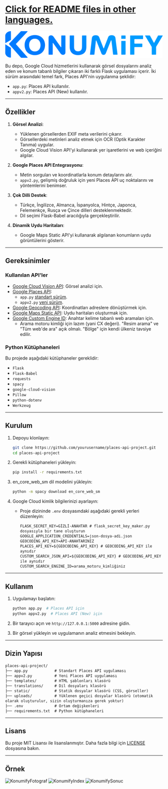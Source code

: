 # [Click for README files in other languages.](other-readme-files/)

![KonumifyLogosu](static/konumify.png)

Bu depo, Google Cloud hizmetlerini kullanarak görsel dosyalarını analiz eden ve konum tabanlı bilgiler çıkaran iki farklı Flask uygulaması içerir. İki sürüm arasındaki temel fark, Places API'nin uygulanma şeklidir:

- `app.py`: Places API kullanılır.
- `appv2.py`: Places API (New) kullanılır.

---

## Özellikler

1. **Görsel Analizi**:
   - Yüklenen görsellerden EXIF meta verilerini çıkarır.
   - Görsellerdeki metinleri analiz etmek için OCR (Optik Karakter Tanıma) uygular.
   - Google Cloud Vision API'yi kullanarak yer işaretlerini ve web içeriğini algılar.

2. **Google Places API Entegrasyonu**:
   - Metin sorguları ve koordinatlarla konum detaylarını alır.
   - `appv2.py`, gelişmiş doğruluk için yeni Places API uç noktalarını ve yöntemlerini benimser.

3. **Çok Dilli Destek**:
   - Türkçe, İngilizce, Almanca, İspanyolca, Hintçe, Japonca, Felemenkçe, Rusça ve Çince dilleri desteklenmektedir.
   - Dil seçimi Flask-Babel aracılığıyla gerçekleştirilir.

4. **Dinamik Uydu Haritaları**:
   - Google Maps Static API'yi kullanarak algılanan konumların uydu görüntülerini gösterir.

---

## Gereksinimler

### Kullanılan API'ler

- [Google Cloud Vision API](https://cloud.google.com/vision/docs): Görsel analizi için.
- [Google Places API](https://developers.google.com/maps/documentation/places/web-service/choose-api):
  - `app.py` [standart sürüm](https://developers.google.com/maps/documentation/places/web-service/search).
  - `appv2.py` [yeni sürüm](https://developers.google.com/maps/documentation/places/web-service/op-overview).
- [Google Geocoding API](https://developers.google.com/maps/documentation/geocoding): Koordinatları adreslere dönüştürmek için.
- [Google Maps Static API](https://developers.google.com/maps/documentation/maps-static): Uydu haritaları oluşturmak için.
- [Google Custom Engine ID](https://programmablesearchengine.google.com/controlpanel/all): Anahtar kelime tabanlı web aramaları için.
  - Arama motoru kimliği için lazım (yani CX değeri). "Resim arama" ve "Tüm web'de ara" açık olmalı. "Bölge" için kendi ülkeniz tavsiye edilir.

### Python Kütüphaneleri

Bu projede aşağıdaki kütüphaneler gereklidir:

- `Flask`
- `Flask-Babel`
- `requests`
- `spacy`
- `google-cloud-vision`
- `Pillow`
- `python-dotenv`
- `Werkzeug`

---

## Kurulum

1. Depoyu klonlayın:
   ```bash
   git clone https://github.com/yourusername/places-api-project.git
   cd places-api-project
   ```

2. Gerekli kütüphaneleri yükleyin:
   ```bash
   pip install -r requirements.txt
   ```

3. en_core_web_sm dil modelini yükleyin:
   ```bash
   python -m spacy download en_core_web_sm
   ```

4. Google Cloud kimlik bilgilerinizi ayarlayın:
   - Proje dizininde `.env` dosyasındaki aşağıdaki gerekli yerleri düzenleyin:
     ```env
     FLASK_SECRET_KEY=GİZLİ-ANAHTAR # flask_secret_key_maker.py dosyasıyla bir tane oluşturun
     GOOGLE_APPLICATION_CREDENTIALS=json-dosya-adi.json
     GEOCODING_API_KEY=API-ANAHTARINIZ
     PLACES_API_KEY=${GEOCODING_API_KEY} # GEOCODING_API_KEY ile aynıdır
     CUSTOM_SEARCH_JSON_API=${GEOCODING_API_KEY} # GEOCODING_API_KEY ile aynıdır
     CUSTOM_SEARCH_ENGINE_ID=arama_motoru_kimliğiniz
     ```

---

## Kullanım

1. Uygulamayı başlatın:
   ```bash
   python app.py  # Places API için
   python appv2.py  # Places API (New) için
   ```

2. Bir tarayıcı açın ve `http://127.0.0.1:5000` adresine gidin.

3. Bir görsel yükleyin ve uygulamanın analiz etmesini bekleyin.

---

## Dizin Yapısı

```
places-api-project/
├── app.py            # Standart Places API uygulaması
├── appv2.py          # Yeni Places API uygulaması
├── templates/        # HTML şablonları klasörü
├── translations/     # Dil dosyaları klasörü
├── static/           # Statik dosyalar klasörü (CSS, görseller)
├── uploads/          # Yüklenen geçici dosyalar klasörü (otomatik olarak oluşturulur, sizin oluşturmanıza gerek yoktur)
├── .env              # Ortam değişkenleri
├── requirements.txt  # Python kütüphaneleri
```

---

## Lisans

Bu proje MIT Lisansı ile lisanslanmıştır. Daha fazla bilgi için [LICENSE](LICENSE) dosyasına bakın.

---

## Örnek
![KonumifyFotograf](https://i.imgur.com/Hkfhnqv.jpeg)
![KonumifyIndex](https://i.imgur.com/ZVxcw74.png)
![KonumifySonuc](https://i.imgur.com/E3niPzb.png)
